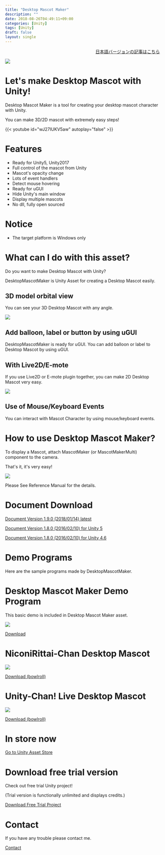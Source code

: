 ```yaml
---
title: "Desktop Mascot Maker"
description: ""
date: 2018-08-26T04:49:11+09:00
categories: [Unity]
tags: [Unity]
draft: false
layout: single
---
```



<div style="text-align: right;">
    <a href="project/desktopmascotmaker/ja/">日本語バージョンの記事はこちら</a>
</div>

![](project/desktopmascotmaker/images/title.png)

<h1 class="title is-1">Let's make Desktop Mascot with Unity! </h1>

Desktop Mascot Maker is a tool for creating your desktop mascot character with Unity.

You can make 3D/2D mascot with extremely easy steps!

{{< youtube id="wJ27IUKV5aw" autoplay="false" >}}

<h1 class="title is-1">Features</h1>

- Ready for Unity5, Unity2017
- Full control of the mascot from Unity
- Mascot's opacity change
- Lots of event handlers
- Detect mouse hovering
- Ready for uGUI
- Hide Unity's main window
- Display multiple mascots
- No dll, fully open sourced

<h1 class="title is-1">Notice</h1>

- The target platform is Windows only


<h1 class="title is-1">What can I do with this asset?</h1>

Do you want to make Desktop Mascot with Unity?

DesktopMascotMaker is Unity Asset for creating a Desktop Mascot easily.

## 3D model orbital view

You can see your 3D Desktop Mascot with any angle.

![](project/desktopmascotmaker/images/niconi.gif)

## Add balloon, label or button by using uGUI

DesktopMascotMaker is ready for uGUI. You can add balloon or label to Desktop Mascot by using uGUI.

## With Live2D/E-mote

If you use Live2D or E-mote plugin together, you can make 2D Desktop Mascot very easy.

![](project/desktopmascotmaker/images/DesktopMascotMaker141221E.png)

## Use of Mouse/Keyboard Events

You can interact with Mascot Character by using mouse/keyboard events.

<h1 class="title is-1">How to use Desktop Mascot Maker?</h1>

To display a Mascot, attach MascotMaker (or MascotMakerMulti) component to the camera.

That's it, it's very easy!

![](project/desktopmascotmaker/images/AttachMascotMaker.png)

Please See Reference Manual for the details.


<h1 class="title is-1" name="doc">Document Download</h1>

<a href="https://s3-us-west-2.amazonaws.com/panzersoft-assetstore/ReferenceManual.pdf" TARGET="_blank" class="button is-large">Document Version 1.9.0 (2018/01/14) latest</a>

<a href="https://s3-us-west-2.amazonaws.com/panzersoft-assetstore/ReferenceManualForUnity5.pdf" TARGET="_blank" class="button is-large">Document Version 1.8.0 (2016/02/10) for Unity 5</a>

<a href="https://s3-us-west-2.amazonaws.com/panzersoft-assetstore/ReferenceManualForUnity4.pdf" TARGET="_blank" class="button is-large">Document Version 1.8.0 (2016/02/10) for Unity 4.6</a>


<h1 class="title is-1">Demo Programs</h1>

Here are the sample programs made by DesktopMascotMaker.

# Desktop Mascot Maker Demo Program

This basic demo is included in Desktop Mascot Maker asset.

![](project/desktopmascotmaker/images/DesktopMascotMakerDemo.jpg)

<a href="https://s3-us-west-2.amazonaws.com/panzersoft-assetstore/DesktopMascotMakerDemo200.zip" class="button is-large" target="_blank">Download</a>

# NiconiRittai-Chan Desktop Mascot

![](project/desktopmascotmaker/images/DesktopMascotMaker141221F.jpg)

<a href="https://bowlroll.net/file/55216" class="button is-large" target="_blank">Download (bowlroll)</a>

# Unity-Chan! Live Desktop Mascot

![](project/desktopmascotmaker/images/UnityChanLive4.gif)

<a href="https://bowlroll.net/file/55485" class="button is-large" target="_blank">Download (bowlroll)</a>


<h1 class="title is-1">In store now</h1>

<a href="https://assetstore.unity.com/packages/templates/systems/desktop-mascot-maker-23732" class="button is-large is-success" target="_blank">Go to Unity Asset Store</a>

<h1 class="title is-1">Download free trial version</h1>

Check out free trial Unity project!

(Trial version is functionally unlimited and displays credits.)

<a href="https://s3-us-west-2.amazonaws.com/panzersoft-assetstore/DesktopMascotMakerTrial.zip" class="button is-large is-success" target="_blank">Download Free Trial Project</a>

<h1 class="title is-1">Contact</h1>

If you have any trouble please contact me.

<a href="https://www.assetstore.unity3d.com/en/#!/publisher/9484" TARGET="_blank" class="button is-large">Contact</a>


<!--more-->
